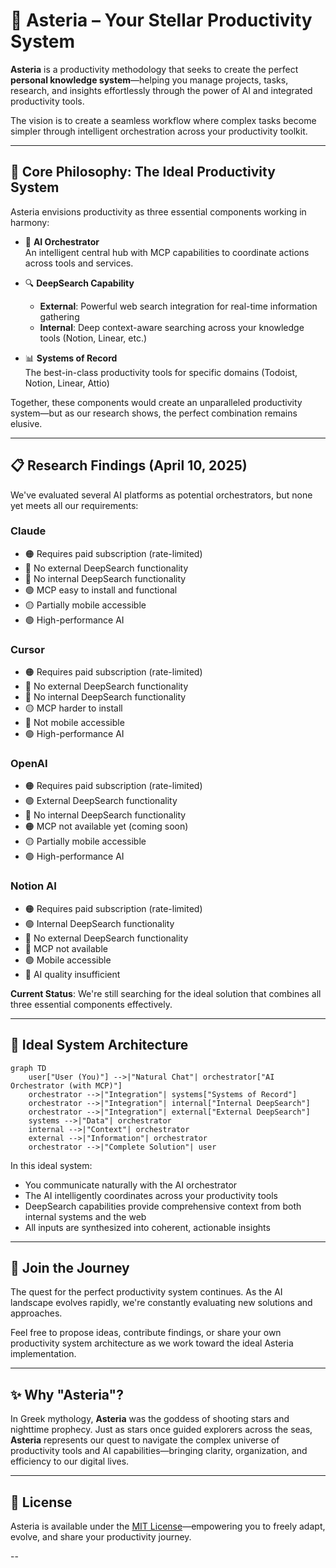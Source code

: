 # 🌌 Asteria – Your Stellar Productivity System

**Asteria** is a productivity methodology that seeks to create the perfect **personal knowledge system**—helping you manage projects, tasks, research, and insights effortlessly through the power of AI and integrated productivity tools.

The vision is to create a seamless workflow where complex tasks become simpler through intelligent orchestration across your productivity toolkit.

---

## 🚀 Core Philosophy: The Ideal Productivity System

Asteria envisions productivity as three essential components working in harmony:

- 🧠 **AI Orchestrator**  
  An intelligent central hub with MCP capabilities to coordinate actions across tools and services.

- 🔍 **DeepSearch Capability**  
  - **External**: Powerful web search integration for real-time information gathering
  - **Internal**: Deep context-aware searching across your knowledge tools (Notion, Linear, etc.)

- 📊 **Systems of Record**  
  The best-in-class productivity tools for specific domains (Todoist, Notion, Linear, Attio)

Together, these components would create an unparalleled productivity system—but as our research shows, the perfect combination remains elusive.

---

## 📋 Research Findings (April 10, 2025)

We've evaluated several AI platforms as potential orchestrators, but none yet meets all our requirements:

### Claude
- 🟠 Requires paid subscription (rate-limited)
- 🔴 No external DeepSearch functionality
- 🔴 No internal DeepSearch functionality
- 🟢 MCP easy to install and functional
- 🟡 Partially mobile accessible
- 🟢 High-performance AI

### Cursor
- 🟠 Requires paid subscription (rate-limited)
- 🔴 No external DeepSearch functionality
- 🔴 No internal DeepSearch functionality
- 🟡 MCP harder to install
- 🔴 Not mobile accessible
- 🟢 High-performance AI

### OpenAI
- 🟠 Requires paid subscription (rate-limited)
- 🟢 External DeepSearch functionality
- 🔴 No internal DeepSearch functionality
- 🟠 MCP not available yet (coming soon)
- 🟡 Partially mobile accessible
- 🟢 High-performance AI

### Notion AI
- 🟠 Requires paid subscription (rate-limited)
- 🟢 Internal DeepSearch functionality
- 🔴 No external DeepSearch functionality
- 🔴 MCP not available
- 🟢 Mobile accessible
- 🔴 AI quality insufficient

**Current Status**: We're still searching for the ideal solution that combines all three essential components effectively.

---

## 🌠 Ideal System Architecture

```mermaid
graph TD
    user["User (You)"] -->|"Natural Chat"| orchestrator["AI Orchestrator (with MCP)"]
    orchestrator -->|"Integration"| systems["Systems of Record"]
    orchestrator -->|"Integration"| internal["Internal DeepSearch"]
    orchestrator -->|"Integration"| external["External DeepSearch"]
    systems -->|"Data"| orchestrator
    internal -->|"Context"| orchestrator
    external -->|"Information"| orchestrator
    orchestrator -->|"Complete Solution"| user
```

In this ideal system:

- You communicate naturally with the AI orchestrator
- The AI intelligently coordinates across your productivity tools
- DeepSearch capabilities provide comprehensive context from both internal systems and the web
- All inputs are synthesized into coherent, actionable insights

---

## 🌟 Join the Journey

The quest for the perfect productivity system continues. As the AI landscape evolves rapidly, we're constantly evaluating new solutions and approaches.

Feel free to propose ideas, contribute findings, or share your own productivity system architecture as we work toward the ideal Asteria implementation.

---

## ✨ Why "Asteria"?

In Greek mythology, **Asteria** was the goddess of shooting stars and nighttime prophecy. Just as stars once guided explorers across the seas, **Asteria** represents our quest to navigate the complex universe of productivity tools and AI capabilities—bringing clarity, organization, and efficiency to our digital lives.

---

## 🚀 License

Asteria is available under the [MIT License](LICENSE)—empowering you to freely adapt, evolve, and share your productivity journey.

--